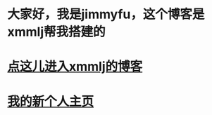 # 大家好，我是jimmyfu，这个博客是xmmlj帮我搭建的
# [点这儿进入xmmlj的博客](https://xmmlj.github.io)
# [我的新个人主页](fudongshengjimmy.github.io/从现在起，这就是我的个性签名)
